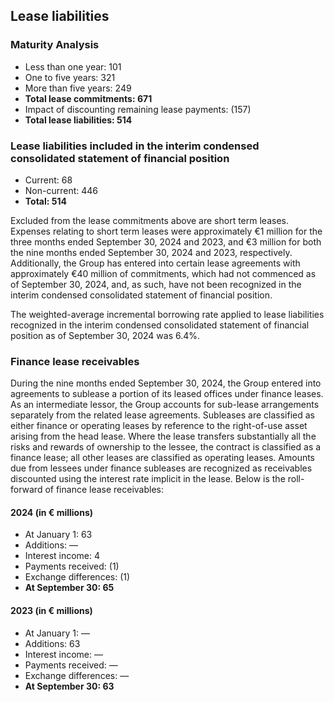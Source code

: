 ## Lease liabilities

### Maturity Analysis
- Less than one year: 101
- One to five years: 321
- More than five years: 249
- **Total lease commitments: 671**
- Impact of discounting remaining lease payments: (157)
- **Total lease liabilities: 514**

### Lease liabilities included in the interim condensed consolidated statement of financial position
- Current: 68
- Non-current: 446
- **Total: 514**

Excluded from the lease commitments above are short term leases. Expenses relating to short term leases were approximately €1 million for the three months ended September 30, 2024 and 2023, and €3 million for both the nine months ended September 30, 2024 and 2023, respectively. Additionally, the Group has entered into certain lease agreements with approximately €40 million of commitments, which had not commenced as of September 30, 2024, and, as such, have not been recognized in the interim condensed consolidated statement of financial position.

The weighted-average incremental borrowing rate applied to lease liabilities recognized in the interim condensed consolidated statement of financial position as of September 30, 2024 was 6.4%.

### Finance lease receivables
During the nine months ended September 30, 2024, the Group entered into agreements to sublease a portion of its leased offices under finance leases. As an intermediate lessor, the Group accounts for sub-lease arrangements separately from the related lease agreements. Subleases are classified as either finance or operating leases by reference to the right-of-use asset arising from the head lease. Where the lease transfers substantially all the risks and rewards of ownership to the lessee, the contract is classified as a finance lease; all other leases are classified as operating leases. Amounts due from lessees under finance subleases are recognized as receivables discounted using the interest rate implicit in the lease. Below is the roll-forward of finance lease receivables:

#### 2024 (in € millions)
- At January 1: 63
- Additions: —
- Interest income: 4
- Payments received: (1)
- Exchange differences: (1)
- **At September 30: 65**

#### 2023 (in € millions)
- At January 1: —
- Additions: 63
- Interest income: —
- Payments received: —
- Exchange differences: —
- **At September 30: 63**